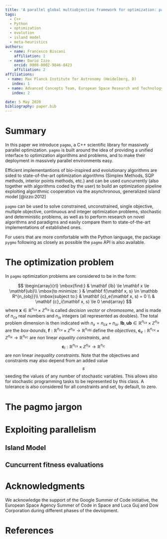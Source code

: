 ```yaml
---
title: 'A parallel global multiobjective framework for optimization: pagmo'
tags:
  - C++
  - Python
  - optimization
  - evolution
  - island model
  - meta-heuristics
authors:
  - name: Francesco Biscani
    affiliation: 1
  - name: Dario Izzo
    orcid: 0000-0002-9846-8423
    affiliation: 2
affiliations: 
 - name: Max Planck Institute for Astronomy (Heidelberg, D)
   index: 1
 - name: Advanced Concepts Team, European Space Research and Technology Center (Noordwijk, NL)
   index: 2

date: 5 May 2020
bibliography: paper.bib
---
```


# Summary

In this paper we introduce `pagmo`, a C++ scientific library for massively parallel optimization. `pagmo` is built around the idea of providing a unified interface to optimization algorithms and problems, and to make their deployment in massively parallel environments easy.

Efficient implementantions of bio-inspired and evolutionary algorithms are sided to state-of-the-art optimization algorithms (Simplex Methods, SQP methods, interior points methods, etc.) and can be used cuncurrently (also together with algorithms coded by the user) to build an optimization pipeline exploiting algorithmic cooperation via the asynchronous, generalized island model [@izzo:2012]

`pagmo` can be used to solve constrained, unconstrained, single objective, multiple objective, continuous and integer optimization problems, stochastic and deterministic problems, as well as to perform research on novel algorithms and paradigms and easily compare them to state-of-the-art implementations of established ones.

For users that are more comfortable with the Python language, the package `pygmo` following as closely as possible the `pagmo` API is also available.

# The optimization problem 
In `pagmo` optimization problems are considered to be in the form:

$$
  \begin{array}{rl}
  \mbox{find:}      & \mathbf {lb} \le \mathbf x \le \mathbf{ub}\\
  \mbox{to minimize: } & \mathbf f(\mathbf x, s) \in \mathbb R^{n_{obj}}\\
  \mbox{subject to:} & \mathbf {c}_e(\mathbf x, s) = 0 \\
                     & \mathbf {c}_i(\mathbf x, s) \le 0
  \end{array}
$$
where $\mathbf x \in \mathbb R^{n_{cx}} \times  \mathbb Z^{n_{ix}}$ is called *decision vector* or
*chromosome*, and is made of $n_{cx}$ real numbers and $n_{ix}$ integers (all represented as doubles). The
total problem dimension is then indicated with $n_x = n_{cx} + n_{ix}$. $\mathbf{lb}, \mathbf{ub} \in
\mathbb R^{n_{cx}} \times  \mathbb Z^{n_{ix}}$ are the *box-bounds*, $\mathbf f: \mathbb R^{n_{cx}} \times
\mathbb Z^{n_{ix}} \rightarrow \mathbb R^{n_{obj}}$ define the *objectives*, $\mathbf c_e:  \mathbb R^{n_{cx}}
\times  \mathbb Z^{n_{ix}} \rightarrow \mathbb R^{n_{ec}}$ are non linear *equality constraints*, and $$ \mathbf
c_i:  \mathbb R^{n_{cx}} \times  \mathbb Z^{n_{ix}} \rightarrow \mathbb R^{n_{ic}}$$ are non linear *inequality
constraints*. Note that the objectives and constraints may also depend from an added value $$s$$ seeding the
values of any number of stochastic variables. This allows also for stochastic programming tasks to be represented by
this class. A tolerance is also considered for all constraints and set, by default, to zero. 

# The pagmo jargon

# Exploiting parallelism

## Island Model

## Cuncurrent fitness evaluations

# Acknowledgments
We acknowledge the support of the Google Summer of Code initiative, the European Space Agency Summer of Code in Space and Luca Guj and Dow Corporation during different phases of the devlopment.

# References